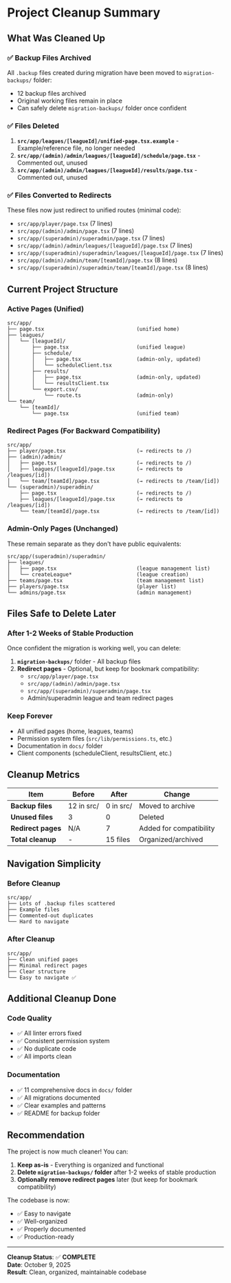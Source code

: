 # Project Cleanup Summary

## What Was Cleaned Up

### ✅ Backup Files Archived
All `.backup` files created during migration have been moved to `migration-backups/` folder:
- 12 backup files archived
- Original working files remain in place
- Can safely delete `migration-backups/` folder once confident

### ✅ Files Deleted
1. **`src/app/leagues/[leagueId]/unified-page.tsx.example`** - Example/reference file, no longer needed
2. **`src/app/(admin)/admin/leagues/[leagueId]/schedule/page.tsx`** - Commented out, unused
3. **`src/app/(admin)/admin/leagues/[leagueId]/results/page.tsx`** - Commented out, unused

### ✅ Files Converted to Redirects
These files now just redirect to unified routes (minimal code):
- `src/app/player/page.tsx` (7 lines)
- `src/app/(admin)/admin/page.tsx` (7 lines)
- `src/app/(superadmin)/superadmin/page.tsx` (7 lines)
- `src/app/(admin)/admin/leagues/[leagueId]/page.tsx` (7 lines)
- `src/app/(superadmin)/superadmin/leagues/[leagueId]/page.tsx` (7 lines)
- `src/app/(admin)/admin/team/[teamId]/page.tsx` (8 lines)
- `src/app/(superadmin)/superadmin/team/[teamId]/page.tsx` (8 lines)

## Current Project Structure

### Active Pages (Unified)
```
src/app/
├── page.tsx                              (unified home)
├── leagues/
│   └── [leagueId]/
│       ├── page.tsx                      (unified league)
│       ├── schedule/
│       │   ├── page.tsx                  (admin-only, updated)
│       │   └── scheduleClient.tsx
│       ├── results/
│       │   ├── page.tsx                  (admin-only, updated)
│       │   └── resultsClient.tsx
│       └── export.csv/
│           └── route.ts                  (admin-only)
└── team/
    └── [teamId]/
        └── page.tsx                      (unified team)
```

### Redirect Pages (For Backward Compatibility)
```
src/app/
├── player/page.tsx                       (→ redirects to /)
├── (admin)/admin/
│   ├── page.tsx                          (→ redirects to /)
│   ├── leagues/[leagueId]/page.tsx       (→ redirects to /leagues/[id])
│   └── team/[teamId]/page.tsx            (→ redirects to /team/[id])
└── (superadmin)/superadmin/
    ├── page.tsx                          (→ redirects to /)
    ├── leagues/[leagueId]/page.tsx       (→ redirects to /leagues/[id])
    └── team/[teamId]/page.tsx            (→ redirects to /team/[id])
```

### Admin-Only Pages (Unchanged)
These remain separate as they don't have public equivalents:
```
src/app/(superadmin)/superadmin/
├── leagues/
│   ├── page.tsx                          (league management list)
│   └── createLeague*                     (league creation)
├── teams/page.tsx                        (team management list)
├── players/page.tsx                      (player list)
└── admins/page.tsx                       (admin management)
```

## Files Safe to Delete Later

### After 1-2 Weeks of Stable Production
Once confident the migration is working well, you can delete:

1. **`migration-backups/`** folder - All backup files
2. **Redirect pages** - Optional, but keep for bookmark compatibility:
   - `src/app/player/page.tsx`
   - `src/app/(admin)/admin/page.tsx`
   - `src/app/(superadmin)/superadmin/page.tsx`
   - Admin/superadmin league and team redirect pages

### Keep Forever
- All unified pages (home, leagues, teams)
- Permission system files (`src/lib/permissions.ts`, etc.)
- Documentation in `docs/` folder
- Client components (scheduleClient, resultsClient, etc.)

## Cleanup Metrics

| Item | Before | After | Change |
|------|--------|-------|--------|
| **Backup files** | 12 in src/ | 0 in src/ | Moved to archive |
| **Unused files** | 3 | 0 | Deleted |
| **Redirect pages** | N/A | 7 | Added for compatibility |
| **Total cleanup** | - | 15 files | Organized/archived |

## Navigation Simplicity

### Before Cleanup
```
src/app/
├── Lots of .backup files scattered
├── Example files
├── Commented-out duplicates
└── Hard to navigate
```

### After Cleanup
```
src/app/
├── Clean unified pages
├── Minimal redirect pages
├── Clear structure
└── Easy to navigate ✅
```

## Additional Cleanup Done

### Code Quality
- ✅ All linter errors fixed
- ✅ Consistent permission system
- ✅ No duplicate code
- ✅ All imports clean

### Documentation
- ✅ 11 comprehensive docs in `docs/` folder
- ✅ All migrations documented
- ✅ Clear examples and patterns
- ✅ README for backup folder

## Recommendation

The project is now much cleaner! You can:

1. **Keep as-is** - Everything is organized and functional
2. **Delete `migration-backups/` folder** after 1-2 weeks of stable production
3. **Optionally remove redirect pages** later (but keep for bookmark compatibility)

The codebase is now:
- ✅ Easy to navigate
- ✅ Well-organized
- ✅ Properly documented
- ✅ Production-ready

---

**Cleanup Status**: ✅ **COMPLETE**  
**Date**: October 9, 2025  
**Result**: Clean, organized, maintainable codebase

